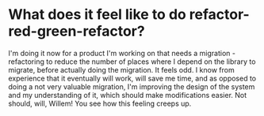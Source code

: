 # What does it feel like to do refactor-red-green-refactor?

I'm doing it now for a product I'm working on that needs a migration - refactoring to reduce the number of places where I depend on the library to migrate, before actually doing the migration. It feels odd. I know from experience that it eventually will work, will save me time, and as opposed to doing a not very valuable migration, I'm improving the design of the system and my understanding of it, which should make modifications easier. Not should, will, Willem! You see how this feeling creeps up.